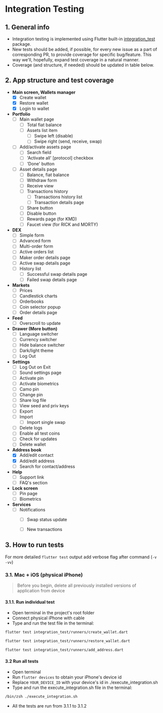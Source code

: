 # Integration Testing

## 1. General info

 - Integration testing is implemented using Flutter built-in [integration_test](https://github.com/flutter/flutter/tree/main/packages/integration_test) package.
 - New tests should be added, if possible, for every new issue as a part of corresponding PR, to provide coverage for specific bug/feature. This way we'll, hopefully, expand test coverage in a natural manner.
 - Coverage (and structure, if needed) should be updated in table below.

## 2. App structure and test coverage

 - **Main screen, Wallets manager**
   - [x] Create wallet
   - [x] Restore wallet
   - [x] Login to wallet
 - **Portfolio**
   - [ ] Main wallet page
     - [ ] Total fiat balance
     - [ ] Assets list item
       - [ ] Swipe left (disable)
       - [ ] Swipe right (send, receive, swap)
   - [ ] Add/activate assets page
     - [ ] Search field
     - [ ] 'Activate all' [protocol] checkbox
     - [ ] 'Done' button
   - [ ] Asset details page
     - [ ] Balance, fiat balance
     - [ ] Withdraw form
     - [ ] Receive view
     - [ ] Transactions history
       - [ ] Transactions history list
       - [ ] Transaction details page
     - [ ] Share button
     - [ ] Disable button
     - [ ] Rewards page (for KMD)
     - [ ] Faucet view (for RICK and MORTY)
 - **DEX**
   - [ ] Simple form
   - [ ] Advanced form
   - [ ] Multi-order form
   - [ ] Active orders list
    - [ ] Maker order details page
    - [ ] Active swap details page
   - [ ] History list
     - [ ] Successful swap details page
     - [ ] Failed swap details page
 - **Markets**
   - [ ] Prices
    - [ ] Candlestick charts
   - [ ] Orderbooks
    - [ ] Coin selector popup
    - [ ] Order details page
 - **Feed**
   - [ ] Overscroll to update
 - **Drawer (More button)**
   - [ ] Language switcher
   - [ ] Currency switcher
   - [ ] Hide balance switcher
   - [ ] Dark/light theme
   - [ ] Log Out
 - **Settings**
   - [ ] Log Out on Exit
   - [ ] Sound settings page
   - [ ] Activate pin
   - [ ] Activate biometrics
   - [ ] Camo pin
   - [ ] Change pin
   - [ ] Share log file
   - [ ] View seed and priv keys
   - [ ] Export
   - [ ] Import
     - [ ] Import single swap
   - [ ] Delete logs
   - [ ] Enable all test coins
   - [ ] Check for updates
   - [ ] Delete wallet
 - **Address book**
    - [x] Add/edit contact
    - [x] Add/edit address
    - [ ] Search for contact/address
 - **Help**
   - [ ] Support link
   - [ ] FAQ's section
 - **Lock screen**
   - [ ] Pin page
   - [ ] Biometrics
 - **Services**
   - [ ] Notifications
     - [ ] Swap status update
     - [ ] New transactions
   

## 3. How to run tests

 For more detailed `flutter test` output add verbose flag after command (`-v` `-vv`)

### 3.1. Mac + iOS (physical iPhone)
> Before you begin, delete all previously installed versions of application from device

#### 3.1.1. Run individual test
 - Open terminal in the project's root folder 
 - Connect physical iPhone with cable
 - Type and run the test file in the terminal:
```bash
flutter test integration_test/runners/create_wallet.dart
```
 
```bash
flutter test integration_test/runners/restore_wallet.dart
```
 
```bash
flutter test integration_test/runners/add_address.dart
```

#### 3.2 Run all tests

- Open terminal
- Run `flutter devices` to obtain your iPhone's device id
- Replace `YOUR_DEVICE_ID` with your device's id in ./execute_integration.sh
- Type and run the execute_integration.sh file in the terminal:
```bash
/bin/zsh ./execute_integration.sh
```
- All the tests are run from 3.1.1 to 3.1.2